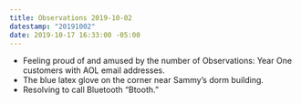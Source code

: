 ```yaml
---
title: Observations 2019-10-02
datestamp: "20191002"
date: 2019-10-17 16:33:00 -05:00
---
```


- Feeling proud of and amused by the number of Observations: Year One customers with AOL email addresses.
- The blue latex glove on the corner near Sammy’s dorm building.
- Resolving to call Bluetooth “Btooth.”
